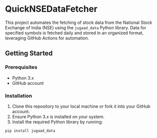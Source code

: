 # QuickNSEDataFetcher

This project automates the fetching of stock data from the National Stock Exchange of India (NSE) using the `jugaad_data` Python library. Data for specified symbols is fetched daily and stored in an organized format, leveraging GitHub Actions for automation.

## Getting Started

### Prerequisites

- Python 3.x
- GitHub account

### Installation

1. Clone this repository to your local machine or fork it into your GitHub account.
2. Ensure Python 3.x is installed on your system.
3. Install the required Python library by running:

```bash
pip install jugaad_data
